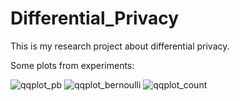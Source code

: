 # Differential_Privacy
This is my research project about differential privacy.

Some plots from experiments:

![qqplot_pb](https://user-images.githubusercontent.com/14324327/29692868-224afc10-88e7-11e7-9c22-53011465afc4.png)
![qqplot_bernoulli](https://user-images.githubusercontent.com/14324327/29692866-2243b112-88e7-11e7-9f42-96e17159a08a.png)
![qqplot_count](https://user-images.githubusercontent.com/14324327/29692867-224650b6-88e7-11e7-935e-379f750fb5cc.png)
